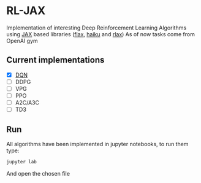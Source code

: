 # RL-JAX

Implementation of interesting Deep Reinforcement Learning Algorithms using [JAX](https://github.com/google/jax) based libraries ([flax](https://github.com/google/flax), [haiku](https://github.com/deepmind/dm-haiku) and [rlax](https://github.com/deepmind/rlax))
As of now tasks come from OpenAI gym

## Current implementations

- [x] [DQN](DQN/README.md)
- [ ] DDPG
- [ ] VPG
- [ ] PPO
- [ ] A2C/A3C
- [ ] TD3

## Run

All algorithms have been implemented in jupyter notebooks, to run them type:

```bash
jupyter lab
```

And open the chosen file
